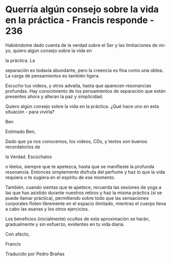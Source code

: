 # Querría algún consejo sobre la vida en la práctica - Francis responde - 236

Habi&eacute;ndome dado cuenta de la verdad sobre el Ser y las limitaciones de mi-yo, quiero alg&uacute;n consejo sobre la vida en 

la pr&aacute;ctica. La

 separaci&oacute;n es todav&iacute;a abundante, pero la creencia es fina como una oblea. La carga de pensamientos es tambi&eacute;n ligera.

Escucho tus videos, y otros advaita, hasta que aparecen resonancias profundas. Hay conocimiento de los pensamientos de separaci&oacute;n que est&aacute;n presentes ahora y alteran la paz y simplicidad.

Quiero alg&uacute;n consejo sobre la vida en la pr&aacute;ctica. &iquest;Qu&eacute; hace uno en esta situaci&oacute;n - para vivirla?

Ben

Estimado Ben, 

Dado que ya nos conocemos, los videos, CDs, y textos son buenos recordatorios de 

la Verdad. Esc&uacute;chalos

 o l&eacute;elos, siempre que te apetezca, hasta que se manifieste la profunda resonancia. Entonces simplemente disfruta del perfume y haz lo que la vida requiera o te sugiera en el esp&iacute;ritu de ese momento.

Tambi&eacute;n, cuando sientas que te apetece, recuerda las sesiones de yoga a las que has asistido durante nuestros retiros y haz la misma pr&aacute;ctica (si se puede llamar pr&aacute;ctica), permitiendo sobre todo que las sensaciones corporales floten libremente en el espacio ilimitado, mientras el cuerpo lleva a cabo las asanas y los otros ejercicios.

Los beneficios (inicialmente) ocultos de esta aproximaci&oacute;n se har&aacute;n, gradualmente y sin esfuerzo, evidentes en tu vida diaria.

Con afecto,

Francis

Traducido por Pedro Bra&ntilde;as

